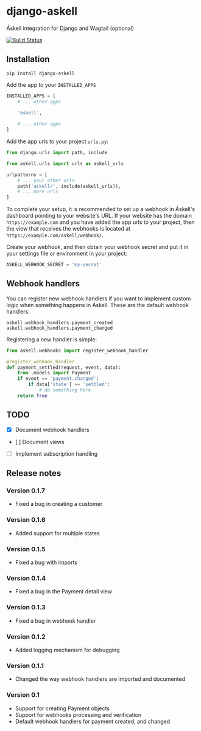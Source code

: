 # django-askell
Áskell integration for Django and Wagtail (optional)

<a href="https://github.com/overcastsoftware/django-askell/actions">
    <img src="https://github.com/overcastsoftware/django-askell/workflows/django-askell%20CI/badge.svg" alt="Build Status" />
</a>


## Installation

```shell
pip install django-askell
```

Add the app to your `INSTALLED_APPS`

```python
INSTALLED_APPS = [
    # ... other apps
    
    'askell',

    # ... other apps
]
```

Add the app urls to your project `urls.py`:

```python
from django.urls import path, include

from askell.urls import urls as askell_urls

urlpatterns = [
    # ... your other urls
    path('askell/', include(askell_urls)),
    # ... more urls
]
```

To complete your setup, it is recommended to set up a webhook in Áskell's dashboard pointing to your website's URL. If your website has the domain `https://example.com` and you have added the app urls to your project, then the view that receives the webhooks is located at `https://example.com/askell/webhook/`.

Create your webhook, and then obtain your webhook secret and put it in your settings file or environment in your project:

```python
ASKELL_WEBHOOK_SECRET = 'my-secret'
```

## Webhook handlers

You can register new webhook handlers if you want to implement custom logic when something happens in Áskell.
These are the default webhook handlers:

```
askell.webhook_handlers.payment_created
askell.webhook_handlers.payment_changed
```

Registering a new handler is simple:

```python
from askell.webhooks import register_webhook_handler

@register_webhook_handler
def payment_settled(request, event, data):
    from .models import Payment
    if event == 'payment.changed':
        if data['state'] == 'settled':
            # do something here
    return True
```

## TODO

- [x] Document webhook handlers
- [ ] Document views
- [ ] Implement subscription handling

## Release notes

### Version 0.1.7
* Fixed a bug in creating a customer

### Version 0.1.6
* Added support for multiple states

### Version 0.1.5
* Fixed a bug with imports

### Version 0.1.4
* Fixed a bug in the Payment detail view

### Version 0.1.3
* Fixed a bug in webhook handler

### Version 0.1.2
* Added logging mechanism for debugging

### Version 0.1.1
* Changed the way webhook handlers are imported and documented

### Version 0.1
* Support for creating Payment objects
* Support for webhooks processing and verification
* Default webhook handlers for payment created, and changed
